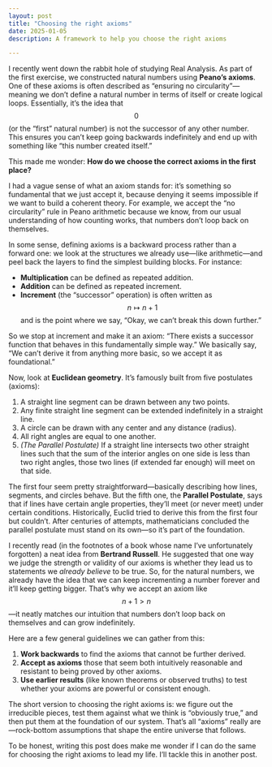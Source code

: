 ```yaml
---
layout: post
title: "Choosing the right axioms"
date: 2025-01-05
description: A framework to help you choose the right axioms

---
```




I recently went down the rabbit hole of studying Real Analysis. As part of the first exercise, we constructed natural numbers using **Peano’s axioms**. One of these axioms is often described as “ensuring no circularity”—meaning we don’t define a natural number in terms of itself or create logical loops. Essentially, it’s the idea that 
$$0$$ 
(or the “first” natural number) is not the successor of any other number. This ensures you can’t keep going backwards indefinitely and end up with something like “this number created itself.”

This made me wonder: **How do we choose the correct axioms in the first place?**

I had a vague sense of what an axiom stands for: it’s something so fundamental that we just accept it, because denying it seems impossible if we want to build a coherent theory. For example, we accept the “no circularity” rule in Peano arithmetic because we know, from our usual understanding of how counting works, that numbers don’t loop back on themselves.

In some sense, defining axioms is a backward process rather than a forward one: we look at the structures we already use—like arithmetic—and peel back the layers to find the simplest building blocks. For instance:

- **Multiplication** can be defined as repeated addition.  
- **Addition** can be defined as repeated increment.  
- **Increment** (the “successor” operation) is often written as 
$$n \mapsto n + 1$$ 
and is the point where we say, “Okay, we can’t break this down further.”

So we stop at increment and make it an axiom: “There exists a successor function that behaves in this fundamentally simple way.” We basically say, “We can’t derive it from anything more basic, so we accept it as foundational.”

Now, look at **Euclidean geometry**. It’s famously built from five postulates (axioms):

1. A straight line segment can be drawn between any two points.  
2. Any finite straight line segment can be extended indefinitely in a straight line.  
3. A circle can be drawn with any center and any distance (radius).  
4. All right angles are equal to one another.  
5. *(The Parallel Postulate)* If a straight line intersects two other straight lines such that the sum of the interior angles on one side is less than two right angles, those two lines (if extended far enough) will meet on that side.

The first four seem pretty straightforward—basically describing how lines, segments, and circles behave. But the fifth one, the **Parallel Postulate**, says that if lines have certain angle properties, they’ll meet (or never meet) under certain conditions. Historically, Euclid tried to derive this from the first four but couldn’t. After centuries of attempts, mathematicians concluded the parallel postulate must stand on its own—so it’s part of the foundation.

I recently read (in the footnotes of a book whose name I’ve unfortunately forgotten) a neat idea from **Bertrand Russell**. He suggested that one way we judge the strength or validity of our axioms is whether they lead us to statements we *already believe* to be true. So, for the natural numbers, we already have the idea that we can keep incrementing a number forever and it’ll keep getting bigger. That’s why we accept an axiom like 
$$n + 1 > n$$ 
—it neatly matches our intuition that numbers don’t loop back on themselves and can grow indefinitely.

Here are a few general guidelines we can gather from this:

1. **Work backwards** to find the axioms that cannot be further derived.  
2. **Accept as axioms** those that seem both intuitively reasonable and resistant to being proved by other axioms.  
3. **Use earlier results** (like known theorems or observed truths) to test whether your axioms are powerful or consistent enough.

The short version to choosing the right axioms is: we figure out the irreducible pieces, test them against what we think is “obviously true,” and then put them at the foundation of our system. That’s all “axioms” really are—rock-bottom assumptions that shape the entire universe that follows.

To be honest, writing this post does make me wonder if I can do the same for choosing the right axioms to lead my life. I’ll tackle this in another post.


